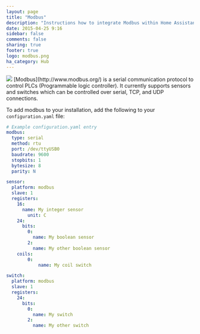 ```yaml
---
layout: page
title: "Modbus"
description: "Instructions how to integrate Modbus within Home Assistant."
date: 2015-04-25 9:16
sidebar: false
comments: false
sharing: true
footer: true
logo: modbus.png
ha_category: Hub
---
```


<img src='/images/supported_brands/modbus.png' class='brand pull-right' />
[Modbus](http://www.modbus.org/) is a serial communication protocol to control PLCs (Programmable logic controller). It currently supports sensors and switches which can be controlled over serial, TCP, and UDP connections.

To add modbus to your installation, add the following to your `configuration.yaml` file:

```yaml
# Example configuration.yaml entry
modbus:
  type: serial
  method: rtu
  port: /dev/ttyUSB0
  baudrate: 9600
  stopbits: 1
  bytesize: 8
  parity: N

sensor:
  platform: modbus
  slave: 1
  registers:
    16:
      name: My integer sensor
        unit: C
    24:
      bits:
        0:
          name: My boolean sensor
        2:
          name: My other boolean sensor
    coils:
        0:
            name: My coil switch

switch:
  platform: modbus
  slave: 1
  registers:
    24:
      bits:
        0:
          name: My switch
        2:
          name: My other switch
```
